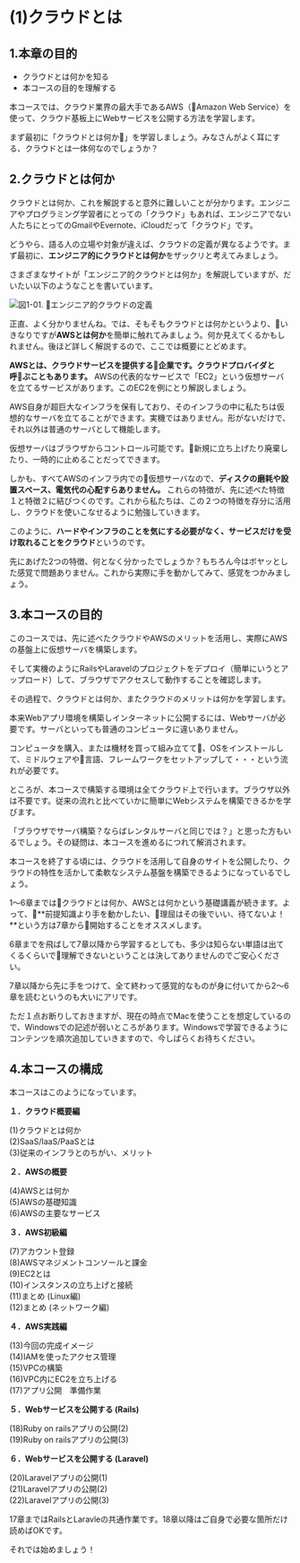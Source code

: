 # (1)クラウドとは 

## 1.本章の目的

- クラウドとは何かを知る
- 本コースの目的を理解する

  
本コースでは、クラウド業界の最大手であるAWS（Amazon Web Service）を使って、クラウド基板上にWebサービスを公開する方法を学習します。

まず最初に「クラウドとは何か」を学習しましょう。みなさんがよく耳にする、クラウドとは一体何なのでしょうか？

## 2.クラウドとは何か

クラウドとは何か、これを解説すると意外に難しいことが分かります。エンジニアやプログラミング学習者にとっての「クラウド」もあれば、エンジニアでない人たちにとってのGmailやEvernote、iCloudだって「クラウド」です。

どうやら、語る人の立場や対象が違えば、クラウドの定義が異なるようです。まず最初に、**エンジニア的にクラウドとは何か**をザックリと考えてみましょう。

さまざまなサイトが「エンジニア的クラウドとは何か」を解説していますが、だいたい以下のようなことを書いています。

![図1-01. エンジニア的クラウドの定義](1-01.png)

正直、よく分かりませんね。では、そもそもクラウドとは何かというより、いきなりですが**AWSとは何か**を簡単に触れてみましょう。何か見えてくるかもしれません。後ほど詳しく解説するので、ここでは概要にとどめます。

**AWSとは、クラウドサービスを提供する企業です。クラウドプロバイダと呼ぶこともあります。** AWSの代表的なサービスで「EC2」という仮想サーバを立てるサービスがあります。このEC2を例にとり解説しましょう。

AWS自身が超巨大なインフラを保有しており、そのインフラの中に私たちは仮想的なサーバを立てることができます。実機ではありません。形がないだけで、それ以外は普通のサーバとして機能します。

仮想サーバはブラウザからコントロール可能です。新規に立ち上げたり廃棄したり、一時的に止めることだってできます。

しかも、すべてAWSのインフラ内での仮想サーバなので、**ディスクの磨耗や設置スペース、電気代の心配すらありません。** これらの特徴が、先に述べた特徴１と特徴２に結びつくのです。これから私たちは、この２つの特徴を存分に活用し、クラウドを使いこなせるように勉強していきます。

このように、**ハードやインフラのことを気にする必要がなく、サービスだけを受け取れることをクラウド**というのです。

先にあげた2つの特徴、何となく分かったでしょうか？もちろん今はボヤッとした感覚で問題ありません。これから実際に手を動かしてみて、感覚をつかみましょう。

## 3.本コースの目的

このコースでは、先に述べたクラウドやAWSのメリットを活用し、実際にAWSの基盤上に仮想サーバを構築します。

そして実機のようにRailsやLaravelのプロジェクトをデプロイ（簡単にいうとアップロード）して、ブラウザでアクセスして動作することを確認します。

その過程で、クラウドとは何か、またクラウドのメリットは何かを学習します。

本来Webアプリ環境を構築しインターネットに公開するには、Webサーバが必要です。サーバといっても普通のコンピュータに違いありません。

コンピュータを購入、または機材を買って組み立てて、OSをインストールして、ミドルウェアや言語、フレームワークをセットアップして・・・という流れが必要です。

ところが、本コースで構築する環境は全てクラウド上で行います。ブラウザ以外は不要です。従来の流れと比べていかに簡単にWebシステムを構築できるかを学びます。

「ブラウザでサーバ構築？ならばレンタルサーバと同じでは？」と思った方もいるでしょう。その疑問は、本コースを進めるにつれて解消されます。

本コースを終了する頃には、クラウドを活用して自身のサイトを公開したり、クラウドの特性を活かして柔軟なシステム基盤を構築できるようになっているでしょう。

1〜6章まではクラウドとは何か、AWSとは何かという基礎講義が続きます。よって、**前提知識より手を動かしたい、理屈はその後でいい、待てないよ！**という方は7章から開始することをオススメします。

6章までを飛ばして7章以降から学習するとしても、多少は知らない単語は出てくるくらいで理解できないということは決してありませんのでご安心ください。

7章以降から先に手をつけて、全て終わって感覚的なものが身に付いてから2〜6章を読むというのも大いにアリです。

ただ１点お断りしておきますが、現在の時点でMacを使うことを想定しているので、Windowsでの記述が弱いところがあります。Windowsで学習できるようにコンテンツを順次追加していきますので、今しばらくお待ちください。

## 4.本コースの構成

本コースはこのようになっています。

**１．クラウド概要編**  

(1)クラウドとは何か  
(2)SaaS/IaaS/PaaSとは  
(3)従来のインフラとのちがい、メリット  

**２．AWSの概要**  

(4)AWSとは何か  
(5)AWSの基礎知識  
(6)AWSの主要なサービス  

**３．AWS初級編**  

(7)アカウント登録  
(8)AWSマネジメントコンソールと課金  
(9)EC2とは  
(10)インスタンスの立ち上げと接続  
(11)まとめ (Linux編)  
(12)まとめ (ネットワーク編)  

**４．AWS実践編**  

(13)今回の完成イメージ  
(14)IAMを使ったアクセス管理  
(15)VPCの構築  
(16)VPC内にEC2を立ち上げる  
(17)アプリ公開　準備作業  

**５．Webサービスを公開する (Rails)**  

(18)Ruby on railsアプリの公開(2)  
(19)Ruby on railsアプリの公開(3)  

**６．Webサービスを公開する (Laravel)**  

(20)Laravelアプリの公開(1)  
(21)Laravelアプリの公開(2)  
(22)Laravelアプリの公開(3)  

17章まではRailsとLaravleの共通作業です。18章以降はご自身で必要な箇所だけ読めばOKです。

それでは始めましょう！
